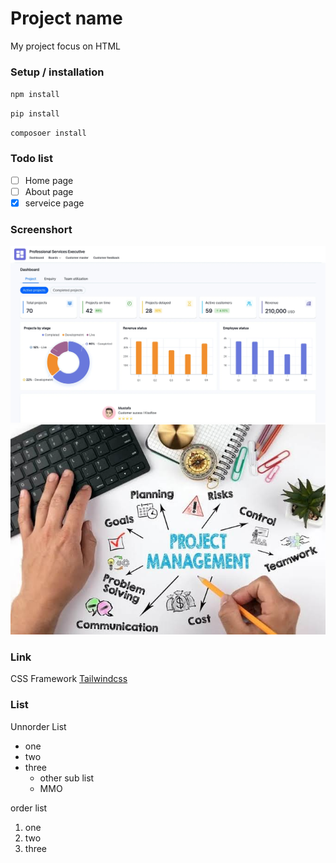 # Project name
My project focus on HTML
### Setup / installation
`npm install`

`pip install`

`composoer install`

### Todo list
- [ ] Home page
- [ ] About page
- [x] serveice page

### Screenshort
![Dashboard](image1.png)
![Dashboard](image2.png)

### Link
CSS Framework [Tailwindcss](https://tailwindcss.com/)
### List
Unnorder List
- one
- two
- three
    - other sub list
    - MMO

order list
1. one
2. two
3. three